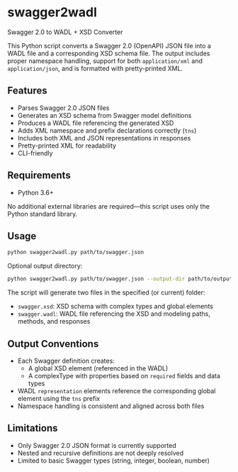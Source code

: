 # swagger2wadl

Swagger 2.0 to WADL + XSD Converter

This Python script converts a Swagger 2.0 (OpenAPI) JSON file into a WADL file and a corresponding XSD schema file. The output includes proper namespace handling, support for both `application/xml` and `application/json`, and is formatted with pretty-printed XML.

## Features

- Parses Swagger 2.0 JSON files
- Generates an XSD schema from Swagger model definitions
- Produces a WADL file referencing the generated XSD
- Adds XML namespace and prefix declarations correctly (`tns`)
- Includes both XML and JSON representations in responses
- Pretty-printed XML for readability
- CLI-friendly

## Requirements

- Python 3.6+

No additional external libraries are required—this script uses only the Python standard library.

## Usage

```bash
python swagger2wadl.py path/to/swagger.json
```

Optional output directory:

```bash
python swagger2wadl.py path/to/swagger.json --output-dir path/to/output
```

The script will generate two files in the specified (or current) folder:

- `swagger.xsd`: XSD schema with complex types and global elements
- `swagger.wadl`: WADL file referencing the XSD and modeling paths, methods, and responses

## Output Conventions

- Each Swagger definition creates:
  - A global XSD element (referenced in the WADL)
  - A complexType with properties based on `required` fields and data types
- WADL `representation` elements reference the corresponding global element using the `tns` prefix
- Namespace handling is consistent and aligned across both files

## Limitations

- Only Swagger 2.0 JSON format is currently supported
- Nested and recursive definitions are not deeply resolved
- Limited to basic Swagger types (string, integer, boolean, number)
